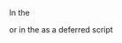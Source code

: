 In the <body>
<HTML>
<HEAD>
</HEAD>
<BODY>
<SCRIPT LANGUAGE="JavaScript">
//the Javascript here produces content for the BODY on loading
</SCRIPT>
</BODY>
</HTML>
or in the <head> as a deferred script
<HTML>
<HEAD>
<SCRIPT LANGUAGE="JavaScript">
//the Javascript here creates functions for later use


JavaScript  Event Handlers
Mouse Events
onclick		user clicks an HTML element
ondblclick	user double-clicks an element
onmouseover	user moves the mouse over an HTML element
onmouseout	user moves the mouse away from an HTML element
Keyboard Events
onkeydown	user presses a key
onkeyup		user releases a key
Object Events
onload		browser has finished loading the page
onunload	a page has unloaded
onresize	a document view is resized
onscroll	a document view is scrolled


Limitations of Client-Side JavaScript

[Was] Extremely difficult to explicitly draw graphics.
This has been dramatically improved in the latest versions
No access to the underlying file system or operating system
Unable to open and use arbitrary network connections
No support for multithreading
[Was] Not suitable for computationally intensive applications
This has been dramatically improved in the latest versions

伪多线程—call-back实现


JavaScript is case-sensitive
sum, SUM and Sum are 3 different identifiers
HTML is NOT case-sensitive
JavaScript ignores spaces, tabs, newlines
So it can be minified
Semicolon is optional


Literals
number, string, boolean


string.tolowerCase(); string.toupperCase()
string.indexOf(searchstring [, startindex])   //returns index value                          of char within string where searchString begins
string.charAt(index)       //returns the one char at position index
string.substring(indexA, indexB)    //returns characters of string
                                          between indexA and indexB
            Escape sequences are used to embed special characters in a string
                              	\b	backspace		\t	tab
                                	\f	form feed		\’	single quote
                        	\n	newline		\"	double quote
                        	\r	carriage return	\\	backslash


                          Variables should be declared, but not their type
                          		var i, sum;     //declaration
                          		var zero = 0;   //declaration and initialization
                          		var myName = "Ellis"
                           The type of value a variable can hold during execution may change.
                           Scope
                           Any variable outside a function is a global variable and can be referenced by any statement in the document
                           Variables declared in a function are local to the function
                          if var is omitted, the variable becomes global
                          In a multi-frame or multi-window set up of the browser, scripts can access global variables from any other document currently loaded
如果变量在函数内没有声明（没有使用 var 关键字），该变量为全局变量
lamp	JavaScript 变量均为对象。当您声明一个变量时，就创建了一个新的对象。

Every array has a length property
The length property is the largest integer property name in the array plus one
var myArray = [];
myArray.length                    //0
myArray[100000] = true;
myArray.length                     //100001
Arrays are sparse, in the above example only one index is allocated


There are many ways to iterate over an array
for loop; for (i=0; i < len; i++) {. . . }
forin loop; for (x in person) { . . . }
while loop; while (condition) {. . . }
There are many built-in methods for working with arrays, here are just a few:
concat(), joins two or more arrays
indexOf(), search the array for an element and return its position
pop(), remove the last element
push() add a new element at the end
reverse(), reverses the order of elements


null
在 JavaScript 中 null 表示 "什么都没有"。

null是一个只有一个值的特殊类型。表示一个空对象引用。

Note	：用 typeof 检测 null 返回是object。
你可以设置为 null 来清空对象:

undefined
在 JavaScript 中, undefined 是一个没有设置值的变量。

typeof 一个没有值的变量会返回 undefined。

实例
var person;      // 值为 undefined(空), 类型是undefined


Arrays and Objects are Semantically Identical

JavaScript does NOT support associative arrays,

There is nothing special about JavaScript arrays and the properties that cause this. JavaScript properties that begin with a digit cannot be referenced with dot notation; and must be accessed using bracket notation

JavaScript方法不能overload
